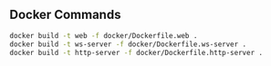 ## Docker Commands

```bash
docker build -t web -f docker/Dockerfile.web .
docker build -t ws-server -f docker/Dockerfile.ws-server .
docker build -t http-server -f docker/Dockerfile.http-server .
```